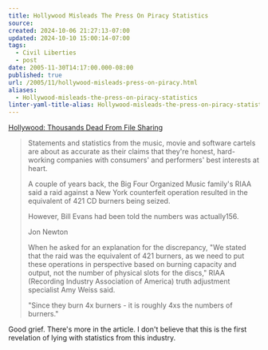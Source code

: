 ```yaml
---
title: Hollywood Misleads The Press On Piracy Statistics
source: 
created: 2024-10-06 21:27:13-07:00
updated: 2024-10-10 15:00:14-07:00
tags:
  - Civil Liberties
  - post
date: 2005-11-30T14:17:00.000-08:00
published: true
url: /2005/11/hollywood-misleads-press-on-piracy.html
aliases:
  - Hollywood-misleads-the-press-on-piracy-statistics
linter-yaml-title-alias: Hollywood-misleads-the-press-on-piracy-statistics
---
```



[Hollywood: Thousands Dead From File Sharing](https://www.mp3newswire.net/stories/5002/pressfiction.html "Hollywood: Thousands Dead From File Sharing")  
  

>   
> Statements and statistics from the music, movie and software cartels are about as accurate as their claims that they're honest, hard-working companies with consumers' and performers' best interests at heart.  
>   
> A couple of years back, the Big Four Organized Music family's RIAA said a raid against a New York counterfeit operation resulted in the equivalent of 421 CD burners being seized.  
>   
> However, Bill Evans had been told the numbers was actually156.  
>   
>   
> Jon Newton  
>   
> When he asked for an explanation for the discrepancy, "We stated that the raid was the equivalent of 421 burners, as we need to put these operations in perspective based on burning capacity and output, not the number of physical slots for the discs," RIAA (Recording Industry Association of America) truth adjustment specialist Amy Weiss said.  
>   
> "Since they burn 4x burners - it is roughly 4xs the numbers of burners."  

  
  
Good grief. There's more in the article. I don't believe that this is the first revelation of lying with statistics from this industry.